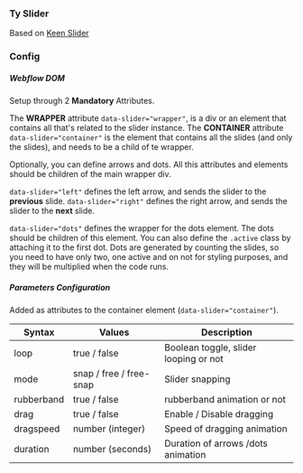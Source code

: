 ### Ty Slider

Based on [Keen Slider](https://github.com/rcbyr/keen-slider)

### Config

##### Webflow DOM

Setup through 2 **Mandatory** Attributes.

The **WRAPPER** attribute `data-slider="wrapper"`, is a div or an element that contains all that's related to the slider instance.
The **CONTAINER** attribute `data-slider="container"` is the element that contains all the slides (and only the slides), and needs to be a child of te wrapper.

Optionally, you can define arrows and dots. All this attributes and elements should be children of the main wrapper div.

`data-slider="left"` defines the left arrow, and sends the slider to the **previous** slide.
`data-slider="right"` defines the right arrow, and sends the slider to the **next** slide.

`data-slider="dots"` defines the wrapper for the dots element. The dots should be children of this element. You can also define the `.active` class by attaching it to the first dot. Dots are generated by counting the slides, so you need to have only two, one active and on not for styling purposes, and they will be multiplied when the code runs.

##### Parameters Configuration

Added as attributes to the container element (`data-slider="container"`).

| Syntax     | Values                  | Description                           |
| ---------- | ----------------------- | ------------------------------------- |
| loop       | true / false            | Boolean toggle, slider looping or not |
| mode       | snap / free / free-snap | Slider snapping                       |
| rubberband | true / false            | rubberband animation or not           |
| drag       | true / false            | Enable / Disable dragging             |
| dragspeed  | number (integer)        | Speed of dragging animation           |
| duration   | number (seconds)        | Duration of arrows /dots animation    |
